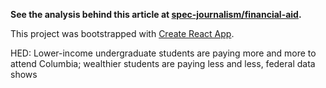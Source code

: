 **See the analysis behind this article at [spec-journalism/financial-aid](https://github.com/spec-journalism/financial-aid).**

This project was bootstrapped with [Create React App](https://github.com/facebook/create-react-app).

HED: Lower-income undergraduate students are paying more and more to attend Columbia; wealthier students are paying less and less, federal data shows
